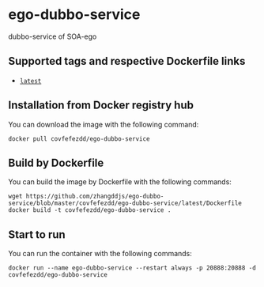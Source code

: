 # ego-dubbo-service
dubbo-service of SOA-ego

## Supported tags and respective Dockerfile links

<ul><li><a href="https://raw.githubusercontent.com/zhangddjs/ego-dubbo-service/master/covfefezdd/ego-dubbo-service/latest/Dockerfile"><code>latest</code></a></li></ul>

## Installation from Docker registry hub

You can download the image with the following command:

``` text
docker pull covfefezdd/ego-dubbo-service
```

## Build by Dockerfile

You can build the image by Dockerfile with the following commands:

``` text
wget https://github.com/zhangddjs/ego-dubbo-service/blob/master/covfefezdd/ego-dubbo-service/latest/Dockerfile
docker build -t covfefezdd/ego-dubbo-service .
```

## Start to run

You can run the container with the following commands:

``` text
docker run --name ego-dubbo-service --restart always -p 20888:20888 -d covfefezdd/ego-dubbo-service
```


